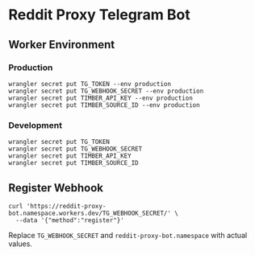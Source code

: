 # Reddit Proxy Telegram Bot

## Worker Environment

### Production
```
wrangler secret put TG_TOKEN --env production
wrangler secret put TG_WEBHOOK_SECRET --env production
wrangler secret put TIMBER_API_KEY --env production
wrangler secret put TIMBER_SOURCE_ID --env production
```

### Development
```
wrangler secret put TG_TOKEN
wrangler secret put TG_WEBHOOK_SECRET
wrangler secret put TIMBER_API_KEY
wrangler secret put TIMBER_SOURCE_ID
```

## Register Webhook
```
curl 'https://reddit-proxy-bot.namespace.workers.dev/TG_WEBHOOK_SECRET/' \
  --data '{"method":"register"}'
```

Replace `TG_WEBHOOK_SECRET` and `reddit-proxy-bot.namespace` with actual values.

